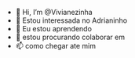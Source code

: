 - 👋 Hi, I’m @Vivianezinha
- 👀 Estou interessada no Adrianinho
- 🌱 Eu estou aprendendo
- 💞️ estou procurando colaborar em
- 📫 como chegar ate mim

<!---
Vivianezinha/Vivianezinha is a ✨ special ✨ repository because its `README.md` (this file) appears on your GitHub profile.
You can click the Preview link to take a look at your changes.
--->
